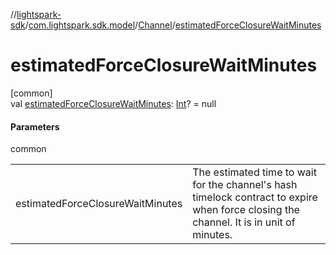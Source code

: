 //[lightspark-sdk](../../../index.md)/[com.lightspark.sdk.model](../index.md)/[Channel](index.md)/[estimatedForceClosureWaitMinutes](estimated-force-closure-wait-minutes.md)

# estimatedForceClosureWaitMinutes

[common]\
val [estimatedForceClosureWaitMinutes](estimated-force-closure-wait-minutes.md): [Int](https://kotlinlang.org/api/latest/jvm/stdlib/kotlin/-int/index.html)? = null

#### Parameters

common

| | |
|---|---|
| estimatedForceClosureWaitMinutes | The estimated time to wait for the channel's hash timelock contract to expire when force closing the channel. It is in unit of minutes. |
